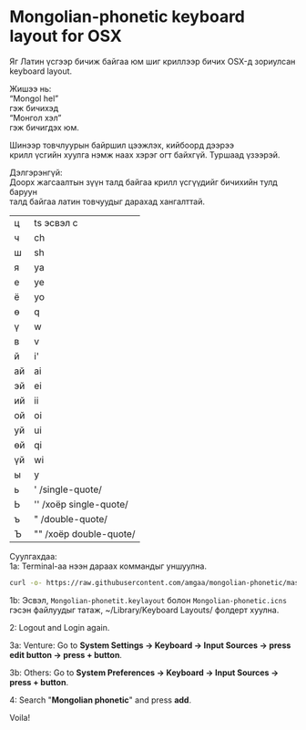 Mongolian-phonetic keyboard layout for OSX
==========================================

Яг Латин үсгээр бичиж байгаа юм шиг криллээр бичих OSX-д зориулсан
keyboard layout.  

Жишээ нь:  
“Mongol hel”  
гэж бичихэд  
“Монгол хэл”  
гэж бичигдэх юм.  

Шинээр товчлуурын байршил цээжлэх, кийбоoрд дээрээ  
крилл үсгийн хуулга нэмж наах хэрэг огт байхгүй. Туршаад үзээрэй.  

Дэлгэрэнгүй:  
Доорх жагсаалтын зүүн талд байгаа крилл үсгүүдийг бичихийн тулд баруун  
талд байгаа латин товчуудыг дарахад хангалттай.  

| | |
--- | ---
ц | ts эсвэл c  
ч | ch  
ш | sh  
я | ya  
е | ye  
ё | yo  
ө | q  
ү | w  
в | v  
й | i'
ай | ai 
эй | ei 
ий | ii
ой | oi
уй | ui
өй | qi
үй | wi
ы | y  
ь | '  /single-quote/
Ь | '' /хоёр single-quote/
ъ | "  /double-quote/
Ъ | "" /хоёр double-quote/

Суулгахдаа:   
1a: Terminal-аа нээн дараах коммандыг уншуулна. 

```bash
curl -o- https://raw.githubusercontent.com/amgaa/mongolian-phonetic/master/install.sh | bash
```

1b: Эсвэл, `Mongolian-phonetit.keylayout` болон `Mongolian-phonetic.icns` гэсэн файлуудыг татаж, ~/Library/Keyboard Layouts/ фолдерт хуулна.

2: Logout and Login again. 

3a: Venture: Go to **System Settings -> Keyboard -> Input Sources -> press edit button -> press + button**.

3b: Others: Go to **System Preferences -> Keyboard -> Input Sources -> press + button**.

4: Search "**Mongolian phonetic**" and press **add**.

Voila!
